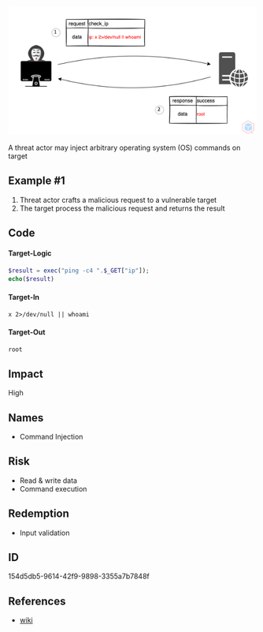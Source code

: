 <p align="center"> <img src="https://raw.githubusercontent.com/qeeqbox/os-command-injection/main/os-command-injection.png"></p>

A threat actor may inject arbitrary operating system (OS) commands on target

## Example #1
1. Threat actor crafts a malicious request to a vulnerable target
2. The target process the malicious request and returns the result

## Code
#### Target-Logic 
```php
$result = exec("ping -c4 ".$_GET["ip"]);
echo($result)
```

#### Target-In
```
x 2>/dev/null || whoami
```

#### Target-Out
```
root
```

## Impact
High

## Names
- Command Injection

## Risk
- Read & write data
- Command execution

## Redemption
- Input validation

## ID
154d5db5-9614-42f9-9898-3355a7b7848f

## References
- [wiki](https://en.wikipedia.org/wiki/sql_injection)

